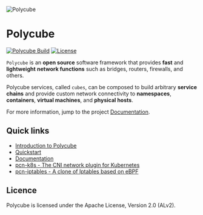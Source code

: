 ![Polycube](Documentation/images/polycube-logo.png )

# Polycube

[![Polycube Build](https://github.com/Morpheus-compiler/polycube/actions/workflows/polycube-test.yml/badge.svg)](https://github.com/Morpheus-compiler/polycube/actions/workflows/polycube-test.yml)
[![License](https://img.shields.io/badge/License-Apache%202.0-blue.svg)](http://www.apache.org/licenses/LICENSE-2.0)

``Polycube`` is an **open source** software framework that provides **fast** and **lightweight** **network functions** such as bridges, routers, firewalls, and others.

Polycube services, called `cubes`, can be composed to build arbitrary **service chains** and provide custom network connectivity to **namespaces**, **containers**, **virtual machines**, and **physical hosts**.

For more information, jump to the project [Documentation](https://polycube-network.readthedocs.io/en/latest/).


## Quick links
 - [Introduction to Polycube](https://polycube-network.readthedocs.io/en/latest/intro.html)
 - [Quickstart](https://polycube-network.readthedocs.io/en/latest/quickstart.html)
 - [Documentation](https://polycube-network.readthedocs.io/en/latest/)
 - [pcn-k8s - The CNI network plugin for Kubernetes](https://polycube-network.readthedocs.io/en/latest/components/k8s/pcn-kubernetes.html)
 - [pcn-iptables - A clone of Iptables based on eBPF](https://polycube-network.readthedocs.io/en/latest/components/iptables/pcn-iptables.html)


## Licence
Polycube is licensed under the Apache License, Version 2.0 (ALv2).


